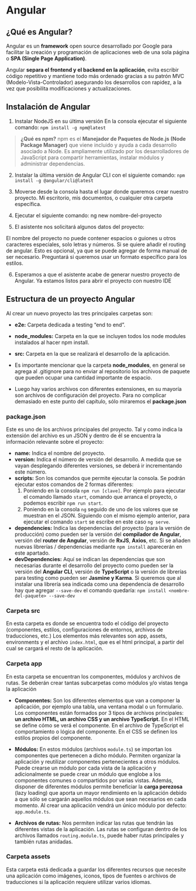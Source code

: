 # Angular

## ¿Qué es Angular?

Angular es un **framework** open source desarrollado por Google para facilitar la creación y programación de aplicaciones web de una sola página o **SPA (Single Page Application)**.

Angular **separa el frontend y el backend en la aplicación**, evita escribir código repetitivo y mantiene todo más ordenado gracias a su patrón MVC (Modelo-Vista-Controlador) asegurando los desarrollos con rapidez, a la vez que posibilita modificaciones y actualizaciones.

## Instalación de Angular

1. Instalar NodeJS en su última versión
En la consola ejecutar el siguiente comando: `npm install -g npm@latest`

> **¿Qué es npm?**
npm es el **Manejador de Paquetes de Node.js (Node Package Manager)** que viene incluido y ayuda a cada desarrollo asociado a Node. Es ampliamente utilizado por los desarrolladores de JavaScript para compartir herramientas, instalar módulos y administrar dependencias.

2. Instalar la última versión de Angular CLI con el siguiente comando: `npm install -g @angular/cli@latest`

3. Moverse desde la consola hasta el lugar donde queremos crear nuestro proyecto. Mi escritorio, mis documentos, o cualquier otra carpeta específica.

4. Ejecutar el siguiente comando:  ng new nombre-del-proyecto

5. El asistente nos solicitará algunos datos del proyecto:

El nombre del proyecto no puede contener espacios o guiones u otros caracteres especiales, solo letras y números. Si se quiere añadir el routing de angular. Esto es opcional, ya que se puede agregar de forma manual de ser necesario. Preguntará si queremos usar un formato específico para los estilos.

6. Esperamos a que el asistente acabe de generar nuestro proyecto de Angular. Ya estamos listos para abrir el proyecto con nuestro IDE

## Estructura de un proyecto Angular

Al crear un nuevo proyecto las tres principales carpetas son:

- **e2e:** Carpeta dedicada a testing “end to end”.
- **node_modules:** Carpeta en la que se incluyen todos los node modules instalados al hacer npm install.
- **src:** Carpeta en la que se realizará el desarrollo de la aplicación.

- Es importante mencionar que la carpeta **node_modules**, en general se agrega al .gitignore para no enviar al repositorio los archivos de paquete que pueden ocupar una cantidad importante de espacio.

- Luego hay varios archivos con diferentes extensiones, en su mayoría son archivos de configuración del proyecto. Para no complicar demasiado en este punto del capítulo, sólo miraremos el **package.json**

### package.json

Este es uno de los archivos principales del proyecto. Tal y como indica la extensión del archivo es un JSON y dentro de él se encuentra la información relevante sobre el proyecto:

- **name:** Indica el nombre del proyecto.
- **version:** Indica el número de versión del desarrollo. A medida que se vayan desplegando diferentes versiones, se deberá ir incrementando este número.
- **scripts:** Son los comandos que permite ejecutar la consola. Se podrán ejecutar estos comandos de 2 formas diferentes:
    1. Poniendo en la consola `npm run [clave]`. Por ejemplo para ejecutar el comando llamado `start`, comando que arranca el proyecto, o podemos escribir `npm run start`.
    2. Poniendo en la consola `ng` seguido de uno de los valores que se muestran en el JSON. Siguiendo con el mismo ejemplo anterior, para ejecutar el comando `start` se escribe en este caso `ng serve`.
- **dependencies:** Indica las dependencias del proyecto (para la versión de producción) como pueden ser la versión del **compilador de Angular**, versión del **router de Angular**, versión de **RxJS**, **Axios**, etc. Si se añaden nuevas librerías / dependencias mediante `npm install` aparecerán en este apartado.
- **devDependencies:** Aquí se indican las dependencias que son necesarias durante el desarrollo del proyecto como pueden ser la versión del **Angular CLI**, versión de **TypeScript** o la versión de librerías para testing como pueden ser **Jasmine y Karma**. Si queremos que al instalar una librería sea indicada como una dependencia de desarrollo hay que agregar `--save-dev` el comando quedaría:  `npm install <nombre-del-paquete> --save-dev`

### Carpeta src

En esta carpeta es donde se encuentra todo el código del proyecto (componentes, estilos, configuraciones de entornos, archivos de traducciones, etc.) Los elementos más relevantes son app, assets, environments y el archivo `index.html`, que es el html principal, a partir del cual se cargará el resto de la aplicación.

### Carpeta app

En esta carpeta se encuentran los componentes,  módulos y archivos de rutas. Se deberán crear tantas subcarpetas como módulos y/o vistas tenga la aplicación

- **Componentes:** Son los diferentes elementos que van a componer la aplicación, por ejemplo una tabla, una ventana modal o un formulario. Los componentes están formados por 3 tipos de archivos principales: **un archivo HTML, un archivo CSS y un archivo TypeScript.** En el HTML se define cómo se verá el componente. En el archivo de TypeScript el comportamiento o lógica del componente. En el CSS se definen los estilos propios del componente.

- **Módulos:** En estos módulos (archivos `module.ts`) se importan los componentes que pertenecen a dicho módulo. Permiten organizar la aplicación y reutilizar componentes pertenecientes a otros módulos. Puede crearse un módulo por cada vista de la aplicación y adicionalmente se puede crear un módulo que englobe a los componentes comunes o compartidos por varias vistas. Además, disponer de diferentes módulos permite beneficiar la **carga perezosa** (lazy loading) que aporta un mayor rendimiento en la aplicación debido a que sólo se cargarán aquellos módulos que sean necesarios en cada momento. Al crear una aplicación vendrá un único módulo por defecto: `app.module.ts`.

- **Archivos de rutas:** Nos permiten indicar las rutas que tendrán las diferentes vistas de la aplicación. Las rutas se configuran dentro de los archivos llamados `routing.module.ts`, puede haber rutas principales y también rutas anidadas.

### Carpeta assets

Esta carpeta está dedicada a guardar los diferentes recursos que necesite una aplicación como imágenes, iconos, tipos de fuentes o archivos de traducciones si la aplicación requiere utilizar varios idiomas.